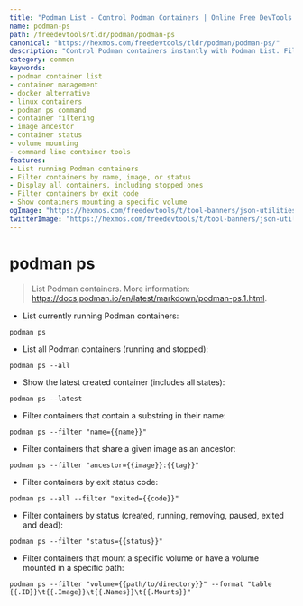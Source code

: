```yaml
---
title: "Podman List - Control Podman Containers | Online Free DevTools by Hexmos"
name: podman-ps
path: /freedevtools/tldr/podman/podman-ps
canonical: "https://hexmos.com/freedevtools/tldr/podman/podman-ps/"
description: "Control Podman containers instantly with Podman List. Filter, manage, and view running and stopped containers using command line. Free online tool, no registration required."
category: common
keywords:
- podman container list
- container management
- docker alternative
- linux containers
- podman ps command
- container filtering
- image ancestor
- container status
- volume mounting
- command line container tools
features:
- List running Podman containers
- Filter containers by name, image, or status
- Display all containers, including stopped ones
- Filter containers by exit code
- Show containers mounting a specific volume
ogImage: "https://hexmos.com/freedevtools/t/tool-banners/json-utilities-banner.png"
twitterImage: "https://hexmos.com/freedevtools/t/tool-banners/json-utilities-banner.png"
---
```


# podman ps

> List Podman containers.
> More information: <https://docs.podman.io/en/latest/markdown/podman-ps.1.html>.

- List currently running Podman containers:

`podman ps`

- List all Podman containers (running and stopped):

`podman ps --all`

- Show the latest created container (includes all states):

`podman ps --latest`

- Filter containers that contain a substring in their name:

`podman ps --filter "name={{name}}"`

- Filter containers that share a given image as an ancestor:

`podman ps --filter "ancestor={{image}}:{{tag}}"`

- Filter containers by exit status code:

`podman ps --all --filter "exited={{code}}"`

- Filter containers by status (created, running, removing, paused, exited and dead):

`podman ps --filter "status={{status}}"`

- Filter containers that mount a specific volume or have a volume mounted in a specific path:

`podman ps --filter "volume={{path/to/directory}}" --format "table {{.ID}}\t{{.Image}}\t{{.Names}}\t{{.Mounts}}"`
